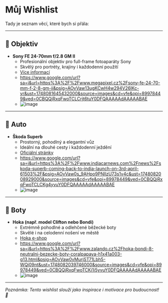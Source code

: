 # Můj Wishlist

Tady je seznam věcí, které bych si přála:

---

## 🎥 Objektiv
- **Sony FE 24-70mm f/2.8 GM II**
  - Profesionální objektiv pro full-frame fotoaparáty Sony
  - Skvělý pro portréty, krajiny i každodenní použití
  - [Více informací](https://www.sony.cz/electronics/fotoaparaty-vymenny-objektiv/sel2470gm2)
  - https://www.google.com/url?sa=i&url=https%3A%2F%2Fwww.megapixel.cz%2Fsony-fe-24-70-mm-f-2-8-gm-ii&psig=AOvVaw13ugKCwH4w294V26IKc-yr&ust=1748081645432000&source=images&cd=vfe&opi=89978449&ved=0CBQQjRxqFwoTCLCrjt6tuY0DFQAAAAAdAAAAABAE
  - ![image](https://github.com/user-attachments/assets/06fae520-6b83-459c-8748-9d53e1ac5f20)


---

## 🚗 Auto
- **Škoda Superb**
  - Prostorný, pohodlný a elegantní vůz
  - Ideální na dlouhé cesty i každodenní ježdění
  - [Oficiální stránky](https://www.skoda-auto.cz/modely/superb/superb)
  - https://www.google.com/url?sa=i&url=https%3A%2F%2Fwww.indiacarnews.com%2Fnews%2Fskoda-superb-coming-back-to-india-launch-on-3rd-april-61503%2F&psig=AOvVaw0s_9AHpo9PNllzU73s1v4c&ust=1748082008929000&source=images&cd=vfe&opi=89978449&ved=0CBQQjRxqFwoTCLCKg4yvuY0DFQAAAAAdAAAAABAE
  - ![image](https://github.com/user-attachments/assets/d0422f74-2294-4be7-9b5f-26c8125caf19)


---

## 👟 Boty
- **Hoka (např. model Clifton nebo Bondi)**
  - Extrémně pohodlné a odlehčené běžecké boty
  - Skvělé i na celodenní nošení ve městě
  - [Hoka e-shop](https://www.hoka.com/)
  - https://www.google.com/url?sa=i&url=https%3A%2F%2Fwww.zalando.cz%2Fhoka-bondi-8-neutralni-bezecke-boty-coralpapaya-h1x41a003-g13.html&psig=AOvVaw0vMurjST71Lbh5-WQj09nt&ust=1748082039746000&source=images&cd=vfe&opi=89978449&ved=0CBQQjRxqFwoTCKi1i5yvuY0DFQAAAAAdAAAAABAE
  - ![image](https://github.com/user-attachments/assets/6ba69606-8d85-43f8-a47f-5e6dc48a0857)



---

*Poznámka: Tento wishlist slouží jako inspirace i motivace pro budoucnost! 💫*
